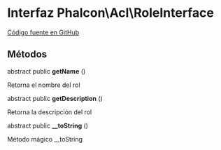 # Interfaz **Phalcon\\Acl\\RoleInterface**

<a href="https://github.com/phalcon/cphalcon/blob/master/phalcon/acl/roleinterface.zep" class="btn btn-default btn-sm">Código fuente en GitHub</a>

## Métodos

abstract public **getName** ()

Retorna el nombre del rol

abstract public **getDescription** ()

Retorna la descripción del rol

abstract public **__toString** ()

Método mágico __toString